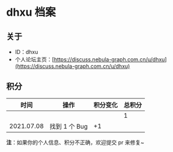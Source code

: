 # dhxu 档案

## 关于

- ID：dhxu
- 个人论坛主页：[https://discuss.nebula-graph.com.cn/u/dhxu](https://discuss.nebula-graph.com.cn/u/dhxu)

## 积分

| 时间 | 操作 | 积分变化 | 总积分  |
| --- | --- | --- | --- |
|  |  |  | 1 |
| 2021.07.08 | 找到 1 个 Bug | +1 |  |

**注**：如果你的个人信息、积分不正确，欢迎提交 pr 来修复~